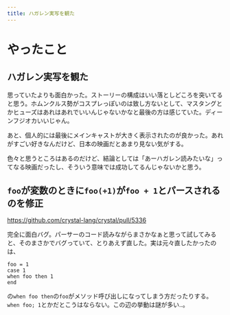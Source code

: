 ```yaml
---
title: ハガレン実写を観た
---
```


# やったこと

## ハガレン実写を観た

思っていたよりも面白かった。ストーリーの構成はいい落としどころを突いてると思う。ホムンクルス勢がコスプレっぽいのは致し方ないとして、マスタングとかヒューズはあれはあれでいいんじゃないかなと最後の方は感じていた。ディーンフジオカいいじゃん。

あと、個人的には最後にメインキャストが大きく表示されたのが良かった。あれがすごい好きなんだけど、日本の映画だとあまり見ない気がする。

色々と思うところはあるのだけど、結論としては「あーハガレン読みたいな」ってなる映画だったし、そういう意味では成功してるんじゃないかと思う。

## `foo`が変数のときに`foo(+1)`が`foo + 1`とパースされるのを修正

https://github.com/crystal-lang/crystal/pull/5336

完全に面白バグ。パーサーのコード読みながらまさかなぁと思って試してみると、そのまさかでバグっていて、とりあえず直した。実は元々直したかったのは、

```crystal
foo = 1
case 1
when foo then 1
end
```

の`when foo then`の`foo`がメソッド呼び出しになってしまう方だったりする。`when foo; 1`とかだとこうはならない。この辺の挙動は謎が多い‥。
